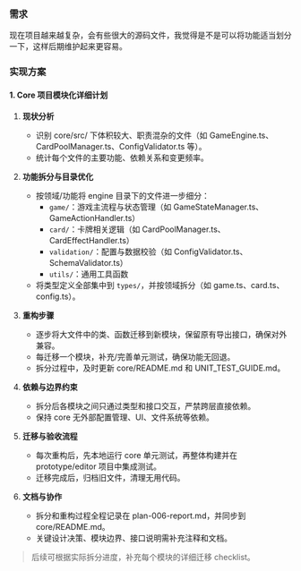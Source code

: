 ### 需求

现在项目越来越复杂，会有些很大的源码文件，我觉得是不是可以将功能适当划分一下，这样后期维护起来更容易。


### 实现方案

#### 1. Core 项目模块化详细计划

1. **现状分析**
   - 识别 core/src/ 下体积较大、职责混杂的文件（如 GameEngine.ts、CardPoolManager.ts、ConfigValidator.ts 等）。
   - 统计每个文件的主要功能、依赖关系和变更频率。

2. **功能拆分与目录优化**
   - 按领域/功能将 engine 目录下的文件进一步细分：
     - `game/`：游戏主流程与状态管理（如 GameStateManager.ts、GameActionHandler.ts）
     - `card/`：卡牌相关逻辑（如 CardPoolManager.ts、CardEffectHandler.ts）
     - `validation/`：配置与数据校验（如 ConfigValidator.ts、SchemaValidator.ts）
     - `utils/`：通用工具函数
   - 将类型定义全部集中到 `types/`，并按领域拆分（如 game.ts、card.ts、config.ts）。

3. **重构步骤**
   - 逐步将大文件中的类、函数迁移到新模块，保留原有导出接口，确保对外兼容。
   - 每迁移一个模块，补充/完善单元测试，确保功能无回退。
   - 拆分过程中，及时更新 core/README.md 和 UNIT_TEST_GUIDE.md。

4. **依赖与边界约束**
   - 拆分后各模块之间只通过类型和接口交互，严禁跨层直接依赖。
   - 保持 core 无外部配置管理、UI、文件系统等依赖。

5. **迁移与验收流程**
   - 每次重构后，先本地运行 core 单元测试，再整体构建并在 prototype/editor 项目中集成测试。
   - 迁移完成后，归档旧文件，清理无用代码。

6. **文档与协作**
   - 拆分和重构过程全程记录在 plan-006-report.md，并同步到 core/README.md。
   - 关键设计决策、模块边界、接口说明需补充注释和文档。

> 后续可根据实际拆分进度，补充每个模块的详细迁移 checklist。